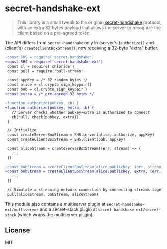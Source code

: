 # secret-handshake-ext

> This library is a small tweak to the original [secret-handshake](https://github.com/auditdrivencrypto/secret-handshake)
protocol, with an extra 32 bytes payload that allows the server to recognize the
client based on a pre-agreed token.

The API differs from `secret-handshake` only in (server's )`authorize()` and
(client's) `createClientBoxStream()`, now receiving a 32-byte "extra" buffer.

```diff
-const SHS = require('secret-handshake')
+const SHS = require('secret-handshake-ext')
 const cl = require('chloride')
 const pull = require('pull-stream')

 const appKey = /* 32 random bytes */
 const alice = cl.crypto_sign_keypair()
 const bob = cl.crypto_sign_keypair()
+const extra = /* pre-agreed 32 bytes */

-function authorize(pubkey, cb) {
+function authorize(pubkey, extra, cb) {
   // Server checks whether pubkey+extra is authorized to connect
   cb(null, check(pubkey, extra))
 }

 // Initialize
 const createServerBoxStream = SHS.server(alice, authorize, appKey)
 const createClientBoxStream = SHS.client(bob, appkey)

 const aliceStream = createServerBoxStream((err, stream) => {
   ...
 })

-const bobStream = createClientBoxStream(alice.publicKey, (err, stream) => {
+const bobStream = createClientBoxStream(alice.publicKey, extra, (err, stream) => {
   ...
 })

 // Simulate a streaming network connection by connecting streams together
 pull(aliceStream, bobStream, aliceStream)
```

This module also contains a multiserver plugin at
`secret-handshake-ext/multiserver` and a secret-stack plugin at
`secret-handshake-ext/secret-stack` (which wraps the multiserver
plugin).

## License

MIT
